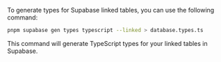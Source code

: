To generate types for Supabase linked tables, you can use the following command:

```sh
pnpm supabase gen types typescript --linked > database.types.ts
```

This command will generate TypeScript types for your linked tables in Supabase.